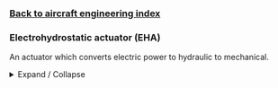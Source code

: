 ### [Back to aircraft engineering index](../INDEX/aircraft_engineering.md)
### Electrohydrostatic actuator (EHA)

An actuator which converts electric power to hydraulic to mechanical.

<details markdown='1'><summary>Expand / Collapse</summary>

### links
1. [more_electric_aircraft](more_electric_aircraft.md) - EHA is one of the potential solutions to achieve MEA.
2. [eha_dynamics_issues_li_2018](eha_dynamics_issues_li_2018.md) - research.

</details>
